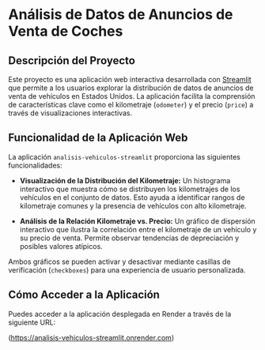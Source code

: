# Análisis de Datos de Anuncios de Venta de Coches

## Descripción del Proyecto

Este proyecto es una aplicación web interactiva desarrollada con [Streamlit](https://streamlit.io/) que permite a los usuarios explorar la distribución de datos de anuncios de venta de vehículos en Estados Unidos. La aplicación facilita la comprensión de características clave como el kilometraje (`odometer`) y el precio (`price`) a través de visualizaciones interactivas.

## Funcionalidad de la Aplicación Web

La aplicación `analisis-vehiculos-streamlit` proporciona las siguientes funcionalidades:

* **Visualización de la Distribución del Kilometraje:** 
Un histograma interactivo que muestra cómo se distribuyen los kilometrajes de los vehículos en el conjunto de datos. Esto ayuda a identificar rangos de kilometraje comunes y la presencia de vehículos con alto kilometraje.

* **Análisis de la Relación Kilometraje vs. Precio:** 
Un gráfico de dispersión interactivo que ilustra la correlación entre el kilometraje de un vehículo y su precio de venta. Permite observar tendencias de depreciación y posibles valores atípicos.

Ambos gráficos se pueden activar y desactivar mediante casillas de verificación (`checkboxes`) para una experiencia de usuario personalizada.

## Cómo Acceder a la Aplicación

Puedes acceder a la aplicación desplegada en Render a través de la siguiente URL:

(https://analisis-vehiculos-streamlit.onrender.com)

